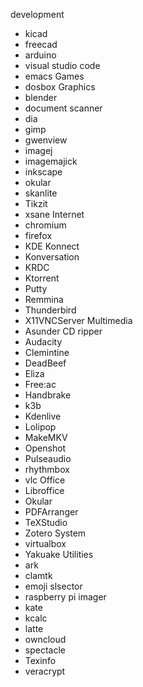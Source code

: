 development
* kicad
* freecad
* arduino
* visual studio code
* emacs
Games
* dosbox
Graphics
* blender
* document scanner
* dia
* gimp
* gwenview
* imagej
* imagemajick
* inkscape
* okular
* skanlite
* Tikzit
* xsane
Internet
* chromium
* firefox
* KDE Konnect
* Konversation
* KRDC
* Ktorrent
* Putty
* Remmina
* Thunderbird
* X11VNCServer
Multimedia
* Asunder CD ripper
* Audacity
* Clemintine
* DeadBeef
* Eliza
* Free:ac
* Handbrake
* k3b
* Kdenlive
* Lolipop
* MakeMKV
* Openshot
* Pulseaudio
* rhythmbox
* vlc
Office
* Libroffice
* Okular
* PDFArranger
* TeXStudio
* Zotero
System
* virtualbox
* Yakuake
Utilities
* ark
* clamtk
* emoji slsector
* raspberry pi imager
* kate
* kcalc
* latte
* owncloud
* spectacle
* Texinfo
* veracrypt
